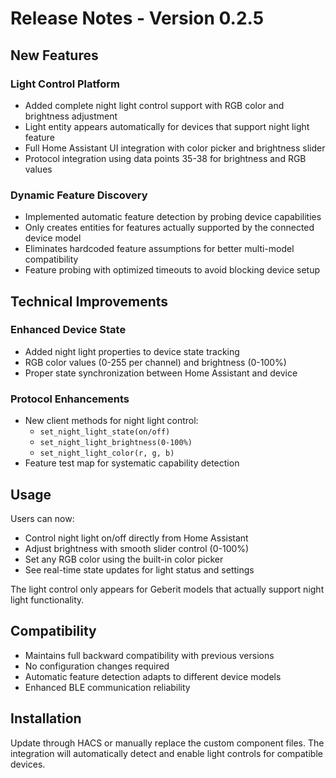 # Release Notes - Version 0.2.5

## New Features

### Light Control Platform

- Added complete night light control support with RGB color and brightness adjustment
- Light entity appears automatically for devices that support night light feature
- Full Home Assistant UI integration with color picker and brightness slider
- Protocol integration using data points 35-38 for brightness and RGB values

### Dynamic Feature Discovery

- Implemented automatic feature detection by probing device capabilities
- Only creates entities for features actually supported by the connected device model
- Eliminates hardcoded feature assumptions for better multi-model compatibility
- Feature probing with optimized timeouts to avoid blocking device setup

## Technical Improvements

### Enhanced Device State

- Added night light properties to device state tracking
- RGB color values (0-255 per channel) and brightness (0-100%)
- Proper state synchronization between Home Assistant and device

### Protocol Enhancements

- New client methods for night light control:
  - `set_night_light_state(on/off)`
  - `set_night_light_brightness(0-100%)`
  - `set_night_light_color(r, g, b)`
- Feature test map for systematic capability detection

## Usage

Users can now:

- Control night light on/off directly from Home Assistant
- Adjust brightness with smooth slider control (0-100%)
- Set any RGB color using the built-in color picker
- See real-time state updates for light status and settings

The light control only appears for Geberit models that actually support night light functionality.

## Compatibility

- Maintains full backward compatibility with previous versions
- No configuration changes required
- Automatic feature detection adapts to different device models
- Enhanced BLE communication reliability

## Installation

Update through HACS or manually replace the custom component files. The integration will automatically detect and enable light controls for compatible devices.
